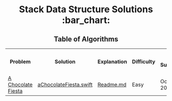 <h1 align="center">Stack Data Structure Solutions :bar_chart:</h1>
<h2 align="center">Table of Algorithms</h2>
<table style="width:100%">
  <tr>
    <th><p align="center">Problem</p></th>
    <th><p align="center">Solution</p></th>
    <th><p align="center">Explanation</p></th>
    <th><p align="center">Difficulty</p></th>
    <th><p align="center">Date Submitted</p></th>
  </tr>
  <tr>
    <td><a align="center" href="https://www.hackerrank.com/challenges/a-chocolate-fiesta/">A Chocolate Fiesta</a></td>
    <td><a align="center" href="A%20Chocolate%20Fiesta/aChocolateFiesta.swift">aChocolateFiesta.swift</a></td>
    <td><a align="center" href="">Readme.md</a></td>
    <td>Easy</td>
    <td>Oct 24, 2020</td>
  </tr>
</table>
